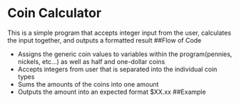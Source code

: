 # Coin Calculator
 This is a simple program that accepts integer input from the user, calculates the input together, and outputs a formatted result
 ##Flow of Code
 * Assigns the generic coin values to variables within the program(pennies, nickels, etc...) as well as  half and one-dollar coins
 * Accepts integers from user that is separated into the individual coin types
 * Sums the amounts of the coins into one amount
 * Outputs the amount into an expected format $XX.xx
 ##Example
 
